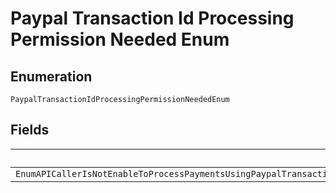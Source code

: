 
# Paypal Transaction Id Processing Permission Needed Enum

## Enumeration

`PaypalTransactionIdProcessingPermissionNeededEnum`

## Fields

| Name |
|  --- |
| `EnumAPICallerIsNotEnableToProcessPaymentsUsingPaypalTransactionIdPleaseContactCustomerSupportToRequestPermissionsToProcessTransactionsWithPayPalTransactionID` |

